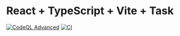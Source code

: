 # React + TypeScript + Vite + Task
[![CodeQL Advanced](https://github.com/n4en/vite-react-taskfile/actions/workflows/codeql.yml/badge.svg?branch=main)](https://github.com/n4en/vite-react-taskfile/actions/workflows/codeql.yml)
[![CI](https://github.com/n4en/vite-react-taskfile/actions/workflows/ci.yml/badge.svg?branch=main)](https://github.com/n4en/vite-react-taskfile/actions/workflows/ci.yml)
